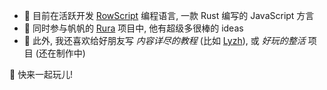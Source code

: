 * 👷 目前在活跃开发 [RowScript] 编程语言, 一款 Rust 编写的 JavaScript 方言
* 🤩 同时参与帆帆的 [Rura] 项目中, 他有超级多很棒的 ideas
* 🧸 此外, 我还喜欢给好朋友写 *内容详尽的教程* (比如 [Lyzh]), 或 *好玩的整活* 项目 (还在制作中)

👀 快来一起玩儿!

[RowScript]: https://github.com/rowscript/rowscript

[Rura]: https://github.com/SchrodingerZhu/rura

[Lyzh]: https://github.com/anqurvanillapy/lyzh
